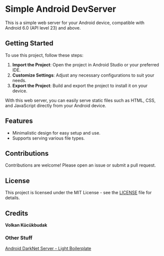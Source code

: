 # Simple Android DevServer

This is a simple web server for your Android device, compatible with Android 6.0 (API level 23) and above. 

## Getting Started

To use this project, follow these steps:

1. **Import the Project**: Open the project in Android Studio or your preferred IDE.
2. **Customize Settings**: Adjust any necessary configurations to suit your needs.
3. **Export the Project**: Build and export the project to install it on your device.

With this web server, you can easily serve static files such as HTML, CSS, and JavaScript directly from your Android device.

## Features

- Minimalistic design for easy setup and use.
- Supports serving various file types.

## Contributions

Contributions are welcome! Please open an issue or submit a pull request.

## License

This project is licensed under the MIT License - see the [LICENSE](LICENSE) file for details.

## Credits
**Volkan Kücükbudak**

### Other Stuff
[Android DarkNet Server - Light Boilerplate](https://github.com/VolkanSah/Android-DarkNetServer)
